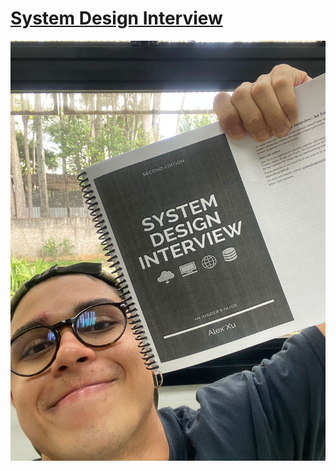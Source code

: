 # [System Design Interview](https://www.amazon.com.br/System-Design-Interview-Insiders-English-ebook/dp/B08B3FWYBX?_encoding=UTF8&dib_tag=se&dib=eyJ2IjoiMSJ9.Qdu9MUgXfP4VAq8GXuVwKyTBlv22blf4Bolo3AhmTNzLWvpgc3k-K-c-Rprr4OYlxAbJQJynxQTQLVBg_Pwe1pMU3Wk5GqsfbgueeLgWYttt8UuphW8nd20mAkc1rbWOrIPjweGeG6heKzsZC8IfPc5GP60Ch90FafCrCA-4tZrk0wSyXVUecq_4nKYGMr6EekdWoj22Fvk_a29kOA-K_hQ9MLKb4VyxULQaI8hKXbJsMjaLDeWh8VwMum7jhHbHtvc0_uUVePFw8u3zlQrDx8MeVZlLTnYTyBpOMnMrAC8.3LCKWTcWmzRaf3VLo0DsebIenQGLxXxtAt4u4dlKMgE&qid=1731417819&sr=8-1)

![system-design](./assets/system-design-interview.jpeg)
